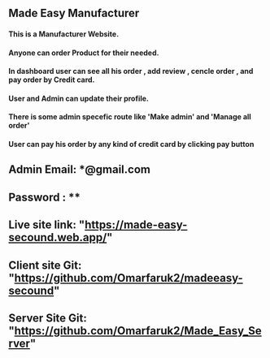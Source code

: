 ## Made Easy Manufacturer


<h4>This is a Manufacturer Website.</h4>
<h4>Anyone can order Product for their needed.</h4>
<h4>In dashboard user can see all his order , add review , cencle order , and pay order by Credit card.</h4>

<h4>User and Admin can update their profile.</h4>
<h4>There is some admin specefic route like 'Make admin' and 'Manage all order'</h4>
<h4>User can pay his order by any kind of credit card by clicking pay button</h4>

## Admin Email: *@gmail.com
## Password : **

## Live site link: "https://made-easy-secound.web.app/"
## Client site Git: "https://github.com/Omarfaruk2/madeeasy-secound"
## Server Site Git: "https://github.com/Omarfaruk2/Made_Easy_Server"